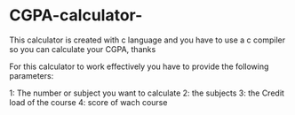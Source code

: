 # CGPA-calculator-
This calculator is created with c language and you have to use a c compiler so you can calculate your CGPA, thanks

For this calculator to work effectively you have to provide the following parameters:

1: The number or subject you want to calculate
2: the subjects 
3: the Credit load of the course
4: score of wach course
